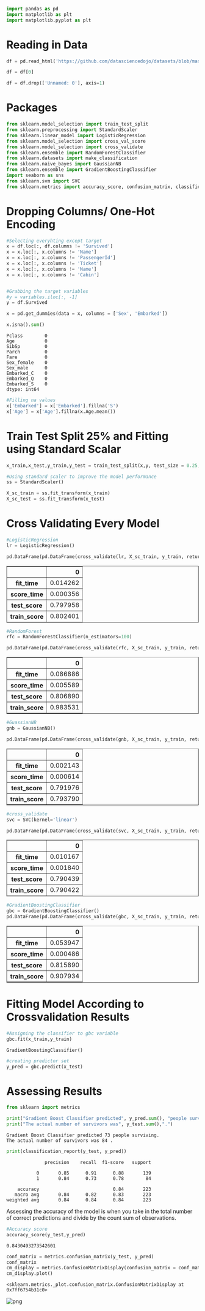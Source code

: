 ```python
import pandas as pd
import matplotlib as plt
import matplotlib.pyplot as plt

```

# Reading in Data


```python
df = pd.read_html('https://github.com/datasciencedojo/datasets/blob/master/titanic.csv')
```


```python
df = df[0]
```


```python
df = df.drop(['Unnamed: 0'], axis=1)
```

# Packages


```python
from sklearn.model_selection import train_test_split
from sklearn.preprocessing import StandardScaler
from sklearn.linear_model import LogisticRegression
from sklearn.model_selection import cross_val_score
from sklearn.model_selection import cross_validate
from sklearn.ensemble import RandomForestClassifier
from sklearn.datasets import make_classification
from sklearn.naive_bayes import GaussianNB
from sklearn.ensemble import GradientBoostingClassifier
import seaborn as sns
from sklearn.svm import SVC
from sklearn.metrics import accuracy_score, confusion_matrix, classification_report

```

# Dropping Columns/ One-Hot Encoding


```python
#Selecting everyhting except target
x = df.loc[:, df.columns != 'Survived']
x = x.loc[:, x.columns != 'Name']
x = x.loc[:, x.columns != 'PassengerId']
x = x.loc[:, x.columns != 'Ticket']
x = x.loc[:, x.columns != 'Name']
x = x.loc[:, x.columns != 'Cabin']


#Grabbing the target variables
#y = variables.iloc[:, -1]
y = df.Survived
```


```python
x = pd.get_dummies(data = x, columns = ['Sex', 'Embarked'])
```


```python
x.isna().sum()
```




    Pclass        0
    Age           0
    SibSp         0
    Parch         0
    Fare          0
    Sex_female    0
    Sex_male      0
    Embarked_C    0
    Embarked_Q    0
    Embarked_S    0
    dtype: int64




```python
#Filling na values 
x['Embarked'] = x['Embarked'].fillna('S')
x['Age'] = x['Age'].fillna(x.Age.mean())
```

# Train Test Split 25% and Fitting using Standard Scalar


```python
x_train,x_test,y_train,y_test = train_test_split(x,y, test_size = 0.25, random_state = 0)
```


```python
#Using standard scaler to improve the model performance
ss = StandardScaler()

X_sc_train = ss.fit_transform(x_train)
X_sc_test = ss.fit_transform(x_test)
```

# Cross Validating Every Model


```python
#LogisticRegression
lr = LogisticRegression()

pd.DataFrame(pd.DataFrame(cross_validate(lr, X_sc_train, y_train, return_train_score=True)).mean())
```




<div>
<style scoped>
    .dataframe tbody tr th:only-of-type {
        vertical-align: middle;
    }

    .dataframe tbody tr th {
        vertical-align: top;
    }

    .dataframe thead th {
        text-align: right;
    }
</style>
<table border="1" class="dataframe">
  <thead>
    <tr style="text-align: right;">
      <th></th>
      <th>0</th>
    </tr>
  </thead>
  <tbody>
    <tr>
      <th>fit_time</th>
      <td>0.014262</td>
    </tr>
    <tr>
      <th>score_time</th>
      <td>0.000356</td>
    </tr>
    <tr>
      <th>test_score</th>
      <td>0.797958</td>
    </tr>
    <tr>
      <th>train_score</th>
      <td>0.802401</td>
    </tr>
  </tbody>
</table>
</div>




```python
#RandomForest
rfc = RandomForestClassifier(n_estimators=100)

pd.DataFrame(pd.DataFrame(cross_validate(rfc, X_sc_train, y_train, return_train_score=True)).mean())
```




<div>
<style scoped>
    .dataframe tbody tr th:only-of-type {
        vertical-align: middle;
    }

    .dataframe tbody tr th {
        vertical-align: top;
    }

    .dataframe thead th {
        text-align: right;
    }
</style>
<table border="1" class="dataframe">
  <thead>
    <tr style="text-align: right;">
      <th></th>
      <th>0</th>
    </tr>
  </thead>
  <tbody>
    <tr>
      <th>fit_time</th>
      <td>0.086886</td>
    </tr>
    <tr>
      <th>score_time</th>
      <td>0.005589</td>
    </tr>
    <tr>
      <th>test_score</th>
      <td>0.806890</td>
    </tr>
    <tr>
      <th>train_score</th>
      <td>0.983531</td>
    </tr>
  </tbody>
</table>
</div>




```python
#GuassianNB
gnb = GaussianNB()

pd.DataFrame(pd.DataFrame(cross_validate(gnb, X_sc_train, y_train, return_train_score=True)).mean())
```




<div>
<style scoped>
    .dataframe tbody tr th:only-of-type {
        vertical-align: middle;
    }

    .dataframe tbody tr th {
        vertical-align: top;
    }

    .dataframe thead th {
        text-align: right;
    }
</style>
<table border="1" class="dataframe">
  <thead>
    <tr style="text-align: right;">
      <th></th>
      <th>0</th>
    </tr>
  </thead>
  <tbody>
    <tr>
      <th>fit_time</th>
      <td>0.002143</td>
    </tr>
    <tr>
      <th>score_time</th>
      <td>0.000614</td>
    </tr>
    <tr>
      <th>test_score</th>
      <td>0.791976</td>
    </tr>
    <tr>
      <th>train_score</th>
      <td>0.793790</td>
    </tr>
  </tbody>
</table>
</div>




```python
#cross_validate
svc = SVC(kernel='linear')

pd.DataFrame(pd.DataFrame(cross_validate(svc, X_sc_train, y_train, return_train_score=True)).mean())
```




<div>
<style scoped>
    .dataframe tbody tr th:only-of-type {
        vertical-align: middle;
    }

    .dataframe tbody tr th {
        vertical-align: top;
    }

    .dataframe thead th {
        text-align: right;
    }
</style>
<table border="1" class="dataframe">
  <thead>
    <tr style="text-align: right;">
      <th></th>
      <th>0</th>
    </tr>
  </thead>
  <tbody>
    <tr>
      <th>fit_time</th>
      <td>0.010167</td>
    </tr>
    <tr>
      <th>score_time</th>
      <td>0.001840</td>
    </tr>
    <tr>
      <th>test_score</th>
      <td>0.790439</td>
    </tr>
    <tr>
      <th>train_score</th>
      <td>0.790422</td>
    </tr>
  </tbody>
</table>
</div>




```python
#GradientBoostingClassifier
gbc = GradientBoostingClassifier()
pd.DataFrame(pd.DataFrame(cross_validate(gbc, X_sc_train, y_train, return_train_score=True)).mean())
```




<div>
<style scoped>
    .dataframe tbody tr th:only-of-type {
        vertical-align: middle;
    }

    .dataframe tbody tr th {
        vertical-align: top;
    }

    .dataframe thead th {
        text-align: right;
    }
</style>
<table border="1" class="dataframe">
  <thead>
    <tr style="text-align: right;">
      <th></th>
      <th>0</th>
    </tr>
  </thead>
  <tbody>
    <tr>
      <th>fit_time</th>
      <td>0.053947</td>
    </tr>
    <tr>
      <th>score_time</th>
      <td>0.000486</td>
    </tr>
    <tr>
      <th>test_score</th>
      <td>0.815890</td>
    </tr>
    <tr>
      <th>train_score</th>
      <td>0.907934</td>
    </tr>
  </tbody>
</table>
</div>



# Fitting Model According to Crossvalidation Results


```python
#Assigning the classifier to gbc variable 
gbc.fit(x_train,y_train)
```




    GradientBoostingClassifier()




```python
#creating predictor set 
y_pred = gbc.predict(x_test)
```

# Assessing Results


```python
from sklearn import metrics
```


```python
print("Gradient Boost Classifier predicted", y_pred.sum(), "people surviving.")
print("The actual number of survivors was", y_test.sum(),".")
```

    Gradient Boost Classifier predicted 73 people surviving.
    The actual number of survivors was 84 .



```python
print(classification_report(y_test, y_pred))
```

                  precision    recall  f1-score   support
    
               0       0.85      0.91      0.88       139
               1       0.84      0.73      0.78        84
    
        accuracy                           0.84       223
       macro avg       0.84      0.82      0.83       223
    weighted avg       0.84      0.84      0.84       223
    


Assessing the accuracy of the model is when you take in the total number of correct predictions and divide by the count sum of observations.


```python
#Accuracy score
accuracy_score(y_test,y_pred)
```




    0.8430493273542601




```python
conf_matrix = metrics.confusion_matrix(y_test, y_pred)
conf_matrix
cm_display = metrics.ConfusionMatrixDisplay(confusion_matrix = conf_matrix, display_labels = ['No WS', 'Won'])
cm_display.plot()
```




    <sklearn.metrics._plot.confusion_matrix.ConfusionMatrixDisplay at 0x7ff6754b31c0>




    
![png](output_30_1.png)
    

